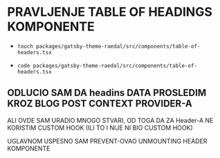 # PRAVLJENJE TABLE OF HEADINGS KOMPONENTE

- `touch packages/gatsby-theme-raedal/src/components/table-of-headers.tsx`

- `code packages/gatsby-theme-raedal/src/components/table-of-headers.tsx`

## ODLUCIO SAM DA headins DATA PROSLEDIM KROZ BLOG POST CONTEXT PROVIDER-A

ALI OVDE SAM URADIO MNOGO STVARI, OD TOGA DA ZA Header-A NE KORISTIM CUSTOM HOOK (ILI TO I NIJE NI BIO CUSTOM HOOK)

UGLAVNOM USPESNO SAM PREVENT-OVAO UNMOUNTING HEADER KOMPONENTE
